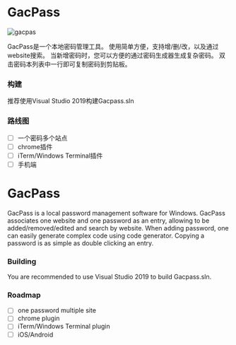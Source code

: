 # GacPass
![gacpas](https://user-images.githubusercontent.com/1700820/89509953-89b38800-d802-11ea-9aec-39b655940736.gif)

GacPass是一个本地密码管理工具。
使用简单方便，支持增/删/改，以及通过website搜索。
当新增密码时，您可以方便的通过密码生成器生成复杂密码。
双击密码本列表中一行即可复制密码到剪贴板。

### 构建
推荐使用Visual Studio 2019构建Gacpass.sln

### 路线图
- [ ] 一个密码多个站点
- [ ] chrome插件
- [ ] iTerm/Windows Terminal插件
- [ ] 手机端

# GacPass
GacPass is a local password management software for Windows.
GacPass associates one website and one password as an entry, allowing to be added/removed/edited and search by website.
When adding password, one can easily generate complex code using code generator.
Copying a password is as simple as double clicking an entry.

### Building
You are recommended to use Visual Studio 2019 to build Gacpass.sln.

### Roadmap
- [ ] one password multiple site
- [ ] chrome plugin
- [ ] iTerm/Windows Terminal plugin
- [ ] iOS/Android
